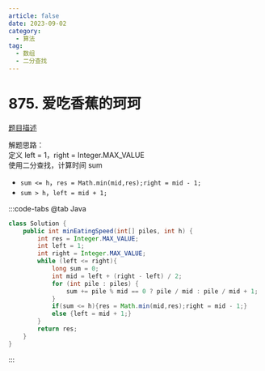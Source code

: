 ```yaml
---
article: false
date: 2023-09-02
category: 
  - 算法
tag: 
  - 数组
  - 二分查找
---
```


# 875. 爱吃香蕉的珂珂


<Badge text="中等" type="warning" vertical="middle" />

[题目描述](https://leetcode.cn/problems/koko-eating-bananas/description/?envType=study-plan-v2&envId=leetcode-75)

解题思路：   
定义 left = 1，right = Integer.MAX_VALUE  
使用二分查找，计算时间 sum  
-  `sum <= h`，`res = Math.min(mid,res);right = mid - 1;`
- `sum > h`，`left = mid + 1;`

:::code-tabs
@tab Java
```java
class Solution {
    public int minEatingSpeed(int[] piles, int h) {
        int res = Integer.MAX_VALUE;
        int left = 1;
        int right = Integer.MAX_VALUE;
        while (left <= right){
            long sum = 0;
            int mid = left + (right - left) / 2;
            for (int pile : piles) {
                sum += pile % mid == 0 ? pile / mid : pile / mid + 1;
            }
            if(sum <= h){res = Math.min(mid,res);right = mid - 1;}
            else {left = mid + 1;}
        }
        return res;
    }
}
```
:::